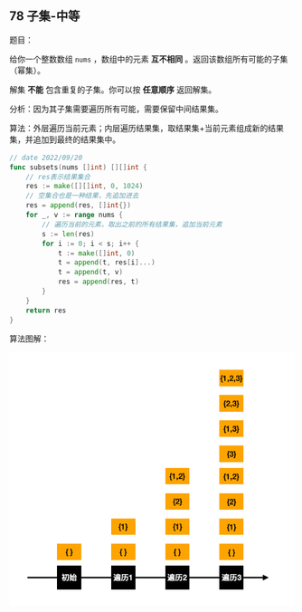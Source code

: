 ## 78 子集-中等

题目：

给你一个整数数组 `nums` ，数组中的元素 **互不相同** 。返回该数组所有可能的子集（幂集）。

解集 **不能** 包含重复的子集。你可以按 **任意顺序** 返回解集。



分析：因为其子集需要遍历所有可能，需要保留中间结果集。

算法：外层遍历当前元素；内层遍历结果集，取结果集+当前元素组成新的结果集，并追加到最终的结果集中。

```go
// date 2022/09/20
func subsets(nums []int) [][]int {
    // res表示结果集合
    res := make([][]int, 0, 1024)
    // 空集合也是一种结果，先追加进去
    res = append(res, []int{})
    for _, v := range nums {
        // 遍历当前的元素，取出之前的所有结果集，追加当前元素
        s := len(res)
        for i := 0; i < s; i++ {
            t := make([]int, 0)
            t = append(t, res[i]...)
            t = append(t, v)
            res = append(res, t)
        }
    }
    return res
}
```



算法图解：

![image-20220920211625521](../images/078.png)